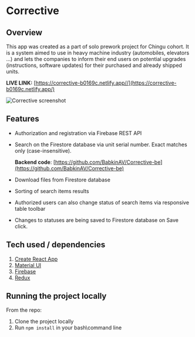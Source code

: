 # Corrective
## Overview
This app was created as a part of solo prework project for Chingu cohort.  It is a system aimed to use in heavy machine industry (automobiles, elevators ...) and lets the companies to inform their end users on potential upgrades (instructions, software updates) for their purchased and  already shipped units. 

**LIVE LINK:** [https://corrective-b0169c.netlify.app//](https://corrective-b0169c.netlify.app/)

![Corrective screenshot](https://user-images.githubusercontent.com/47148325/151711015-308e8515-0db0-40ce-bc68-6415a50dc679.png)


## Features

 - Authorization and registration via Firebase REST API
 - Search on the Firestore database via unit serial number. Exact matches only (case-insensitive). 

   **Backend code**: [https://github.com/BabkinAV/Corrective-be](https://github.com/BabkinAV/Corrective-be)

 - Download files from Firestore database
 - Sorting of search items results
 - Authorized users can also change status of search items via responsive table toolbar
 - Changes to statuses are being saved to Firestore database on Save click.

## Tech used / dependencies
1.  [Create React App](https://reactjs.org/docs/create-a-new-react-app.html)
2. [Material UI](https://mui.com/)
3. [Firebase](https://firebase.google.com/) 
4. [Redux](https://react-redux.js.org/)

## Running the project locally
From the repo:
1. Clone the project locally
2. Run `npm install` in your bash\command line
